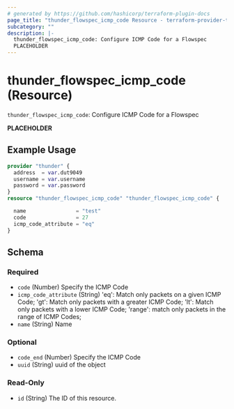 ```yaml
---
# generated by https://github.com/hashicorp/terraform-plugin-docs
page_title: "thunder_flowspec_icmp_code Resource - terraform-provider-thunder"
subcategory: ""
description: |-
  thunder_flowspec_icmp_code: Configure ICMP Code for a Flowspec
  PLACEHOLDER
---
```


# thunder_flowspec_icmp_code (Resource)

`thunder_flowspec_icmp_code`: Configure ICMP Code for a Flowspec

__PLACEHOLDER__

## Example Usage

```terraform
provider "thunder" {
  address  = var.dut9049
  username = var.username
  password = var.password
}
resource "thunder_flowspec_icmp_code" "thunder_flowspec_icmp_code" {

  name                = "test"
  code                = 27
  icmp_code_attribute = "eq"
}
```

<!-- schema generated by tfplugindocs -->
## Schema

### Required

- `code` (Number) Specify the ICMP Code
- `icmp_code_attribute` (String) 'eq': Match only packets on a given ICMP Code; 'gt': Match only packets with a greater ICMP Code; 'lt': Match only packets with a lower ICMP Code; 'range': match only packets in the range of ICMP Codes;
- `name` (String) Name

### Optional

- `code_end` (Number) Specify the ICMP Code
- `uuid` (String) uuid of the object

### Read-Only

- `id` (String) The ID of this resource.


